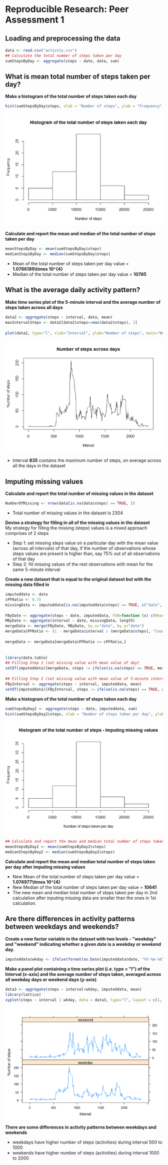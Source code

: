 # Reproducible Research: Peer Assessment 1


## Loading and preprocessing the data

```r
data <- read.csv("activity.csv")
## Calculate the total number of steps taken per day
sumStepsByDay <- aggregate(steps ~ date, data, sum)
```

## What is mean total number of steps taken per day?
**Make a histogram of the total number of steps taken each day**

```r
hist(sumStepsByDay$steps, xlab = "Number of steps", ylab = "Frequency", main = "Histogram of the total number of steps taken each day", breaks=50, col = "red")
```

![](PA1_template_files/figure-html/part21_plot1-1.png)<!-- -->

**Calculate and report the mean and median of the total number of steps taken per day**

```r
meanStepsByDay <- mean(sumStepsByDay$steps)
medianStepsByDay <- median(sumStepsByDay$steps)
```
- Mean of the total number of steps taken per day value = **1.0766189\times 10^{4}**  
- Median of the total number of steps taken per day value = **10765** 

## What is the average daily activity pattern?  
**Make time series plot of the 5-minute interval and the average number of steps taken across all days**

```r
data2 <- aggregate(steps ~ interval, data, mean)
maxIntervalSteps <- data2[data2$steps==max(data2$steps), 1]

plot(data2, type="l", xlab="Interval", ylab="Number of steps", main="Number of steps across days")
```

![](PA1_template_files/figure-html/part3-1.png)<!-- -->

- Interval **835** contains the maximum number of steps, on average across all the days in the dataset  

## Imputing missing values
**Calculate and report the total number of missing values in the dataset**

```r
NumberOfMissing <- nrow(data[is.na(data$steps) == TRUE, ])
```
- Total number of missing values in the dataset is 2304  

**Devise a strategy for filling in all of the missing values in the dataset**  
My strategy for filling the missing (steps) values is a mixed approach comprises of 2 steps  
- Step 1: set missing steps value on a particular day with the mean value (across all intervals) of that day, if the number of observations whose steps values are present is higher than, say 75% out of all observations of that day  
- Step 2: fill missing values of the rest observations with mean for the same 5-minute interval  

**Create a new dataset that is equal to the original dataset but with the missing data filled in**

```r
imputeddata <- data
cPFRatio <- 0.75
missingData <- imputeddata[is.na(imputeddata$steps) == TRUE, c("date", "interval")]

FByDate <- aggregate(steps ~ date, imputeddata, FUN=function (x) c(Mean = mean(x), Count = length(x)))
MByDate <- aggregate(interval ~ date, missingData, length)
mergeData <- merge(FByDate, MByDate, by.x="date", by.y="date")
mergeData$PFRatio <- (1 - mergeData$interval / (mergeData$steps[, "Count"] + mergeData$interval))

mergeData <- mergeData[mergeData$PFRatio >= cPFRatio,]


library(data.table)
## Filling Step 1 (set missing value with mean value of day)
setDT(imputeddata)[mergeData, steps := ifelse(is.na(steps) == TRUE, mergeData$steps[, "Mean"], steps), on = "date"]

## Filling Step 2 (set missing value with mean value of 5-minute interval)
FByInterval <- aggregate(steps ~ interval, imputeddata, mean)
setDT(imputeddata)[FByInterval, steps := ifelse(is.na(steps) == TRUE, as.integer(FByInterval$steps), steps), on = "interval"]
```

**Make a histogram of the total number of steps taken each day**

```r
sumStepsByDay2 <- aggregate(steps ~ date, imputeddata, sum)
hist(sumStepsByDay2$steps, xlab = "Number of steps taken per day", ylab = "Frequency", main = "Histogram of the total number of steps - Imputing missing values", breaks=50, col = "red")
```

![](PA1_template_files/figure-html/part43-1.png)<!-- -->

```r
## Calculate and report the mean and median total number of steps taken per day
meanStepsByDay2 <- mean(sumStepsByDay2$steps)
medianStepsByDay2 <- median(sumStepsByDay2$steps)
```
**Calculate and report the mean and median total number of steps taken per day after imputing missing values**  
- New Mean of the total number of steps taken per day value = **1.074977\times 10^{4}**  
- New Median of the total number of steps taken per day value = **10641**  
- The new mean and median total number of steps taken per day in 2nd calculation after inputing missing data are smaller than the ones in 1st calculation.

## Are there differences in activity patterns between weekdays and weekends?  
**Create a new factor variable in the dataset with two levels - "weekday" and "weekend" indicating whether a given date is a weekday or weekend day.**

```r
imputeddata$wkday <- ifelse(format(as.Date(imputeddata$date, "%Y-%m-%d"), "%a") %in% c("Sat","Sun"), "weekend", "weekday")
```
**Make a panel plot containing a time series plot (i.e. type = "l") of the Interval (x-axis) and the average number of steps taken, averaged across all weekday days or weekend days (y-axis)**

```r
data3 <- aggregate(steps ~ interval+wkday, imputeddata, mean)
library(lattice)
xyplot(steps ~ interval | wkday, data = data3, type="l", layout = c(1, 2), xlab="Interval", ylab="Number of steps")
```

![](PA1_template_files/figure-html/part52-1.png)<!-- -->

**There are some differences in activity patterns between weekdays and weekends**  
- weekdays have higher number of steps (activities) during interval 500 to 1000  
- weekends have higher number of steps (activities) during interval 1000 to 2000
